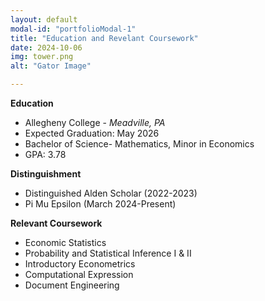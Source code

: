 ```yaml
---
layout: default
modal-id: "portfolioModal-1"
title: "Education and Revelant Coursework"
date: 2024-10-06
img: tower.png
alt: "Gator Image"

---
```

**Education**
- Allegheny College - *Meadville, PA* 
- Expected Graduation: May 2026
- Bachelor of Science- Mathematics, Minor in Economics
- GPA: 3.78


**Distinguishment**
- Distinguished Alden Scholar (2022-2023)
- Pi Mu Epsilon (March 2024-Present)

**Relevant Coursework**
- Economic Statistics
- Probability and Statistical Inference I & II 
- Introductory Econometrics
- Computational Expression
- Document Engineering

